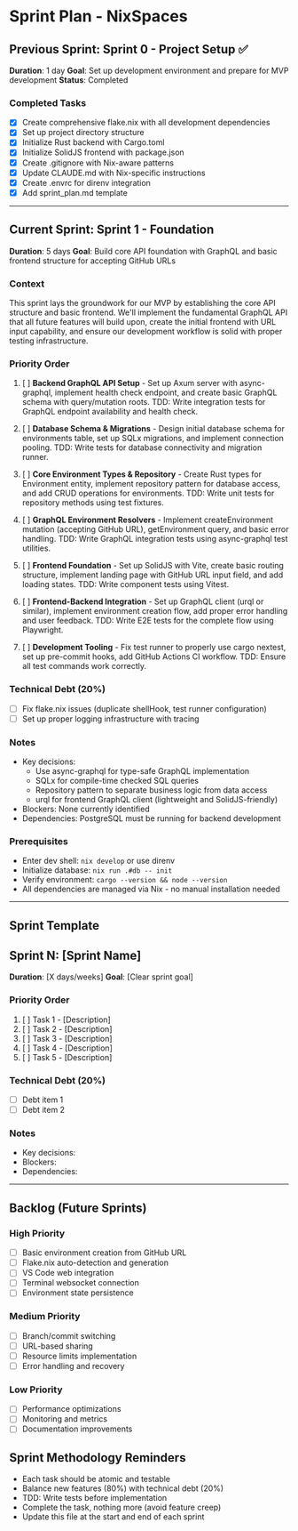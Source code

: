 # Sprint Plan - NixSpaces

## Previous Sprint: Sprint 0 - Project Setup ✅
**Duration**: 1 day
**Goal**: Set up development environment and prepare for MVP development
**Status**: Completed

### Completed Tasks
- [x] Create comprehensive flake.nix with all development dependencies
- [x] Set up project directory structure
- [x] Initialize Rust backend with Cargo.toml
- [x] Initialize SolidJS frontend with package.json
- [x] Create .gitignore with Nix-aware patterns
- [x] Update CLAUDE.md with Nix-specific instructions
- [x] Create .envrc for direnv integration
- [x] Add sprint_plan.md template

---

## Current Sprint: Sprint 1 - Foundation
**Duration**: 5 days
**Goal**: Build core API foundation with GraphQL and basic frontend structure for accepting GitHub URLs

### Context
This sprint lays the groundwork for our MVP by establishing the core API structure and basic frontend. We'll implement the fundamental GraphQL API that all future features will build upon, create the initial frontend with URL input capability, and ensure our development workflow is solid with proper testing infrastructure.

### Priority Order
1. [ ] **Backend GraphQL API Setup** - Set up Axum server with async-graphql, implement health check endpoint, and create basic GraphQL schema with query/mutation roots. TDD: Write integration tests for GraphQL endpoint availability and health check.

2. [ ] **Database Schema & Migrations** - Design initial database schema for environments table, set up SQLx migrations, and implement connection pooling. TDD: Write tests for database connectivity and migration runner.

3. [ ] **Core Environment Types & Repository** - Create Rust types for Environment entity, implement repository pattern for database access, and add CRUD operations for environments. TDD: Write unit tests for repository methods using test fixtures.

4. [ ] **GraphQL Environment Resolvers** - Implement createEnvironment mutation (accepting GitHub URL), getEnvironment query, and basic error handling. TDD: Write GraphQL integration tests using async-graphql test utilities.

5. [ ] **Frontend Foundation** - Set up SolidJS with Vite, create basic routing structure, implement landing page with GitHub URL input field, and add loading states. TDD: Write component tests using Vitest.

6. [ ] **Frontend-Backend Integration** - Set up GraphQL client (urql or similar), implement environment creation flow, add proper error handling and user feedback. TDD: Write E2E tests for the complete flow using Playwright.

7. [ ] **Development Tooling** - Fix test runner to properly use cargo nextest, set up pre-commit hooks, add GitHub Actions CI workflow. TDD: Ensure all test commands work correctly.

### Technical Debt (20%)
- [ ] Fix flake.nix issues (duplicate shellHook, test runner configuration)
- [ ] Set up proper logging infrastructure with tracing

### Notes
- Key decisions:
  - Use async-graphql for type-safe GraphQL implementation
  - SQLx for compile-time checked SQL queries
  - Repository pattern to separate business logic from data access
  - urql for frontend GraphQL client (lightweight and SolidJS-friendly)
- Blockers: None currently identified
- Dependencies: PostgreSQL must be running for backend development

### Prerequisites
- Enter dev shell: `nix develop` or use direnv
- Initialize database: `nix run .#db -- init`
- Verify environment: `cargo --version && node --version`
- All dependencies are managed via Nix - no manual installation needed

---

## Sprint Template

## Sprint N: [Sprint Name]
**Duration**: [X days/weeks]
**Goal**: [Clear sprint goal]

### Priority Order
1. [ ] Task 1 - [Description]
2. [ ] Task 2 - [Description]
3. [ ] Task 3 - [Description]
4. [ ] Task 4 - [Description]
5. [ ] Task 5 - [Description]

### Technical Debt (20%)
- [ ] Debt item 1
- [ ] Debt item 2

### Notes
- Key decisions:
- Blockers:
- Dependencies:

---

## Backlog (Future Sprints)

### High Priority
- [ ] Basic environment creation from GitHub URL
- [ ] Flake.nix auto-detection and generation
- [ ] VS Code web integration
- [ ] Terminal websocket connection
- [ ] Environment state persistence

### Medium Priority
- [ ] Branch/commit switching
- [ ] URL-based sharing
- [ ] Resource limits implementation
- [ ] Error handling and recovery

### Low Priority
- [ ] Performance optimizations
- [ ] Monitoring and metrics
- [ ] Documentation improvements

## Sprint Methodology Reminders
- Each task should be atomic and testable
- Balance new features (80%) with technical debt (20%)
- TDD: Write tests before implementation
- Complete the task, nothing more (avoid feature creep)
- Update this file at the start and end of each sprint